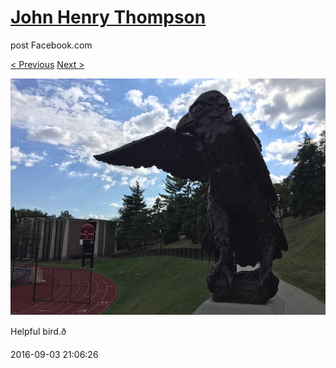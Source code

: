 # [John Henry Thompson](../README.md)
post Facebook.com

[< Previous](2016-09-03-2.md) [Next >](2016-09-01-1.md)

[![](../media/2016-09-03/Timeline-Photos-Helpful-bird.jpg)](../README.md)

Helpful bird.ð

2016-09-03 21:06:26
